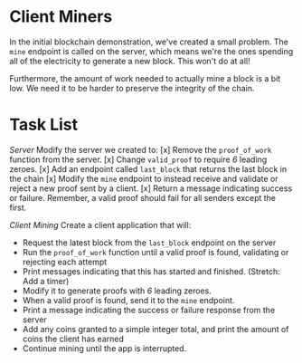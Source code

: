 # Client Miners

In the initial blockchain demonstration, we've created a small problem.  The `mine` endpoint is called on the server, which means we're the ones spending all of the electricity to generate a new block.  This won't do at all!

Furthermore, the amount of work needed to actually mine a block is a bit low.  We need it to be harder to preserve the integrity of the chain.


# Task List

*Server*
Modify the server we created to:
[x] Remove the `proof_of_work` function from the server.
[x] Change `valid_proof` to require *6* leading zeroes.
[x] Add an endpoint called `last_block` that returns the last block in the chain
[x] Modify the `mine` endpoint to instead receive and validate or reject a new proof sent by a client.
[x] Return a message indicating success or failure.  Remember, a valid proof should fail for all senders except the first.

*Client Mining*
Create a client application that will:
* Request the latest block from the `last_block` endpoint on the server
* Run the `proof_of_work` function until a valid proof is found, validating or rejecting each attempt
* Print messages indicating that this has started and finished.  (Stretch: Add a timer)
* Modify it to generate proofs with *6* leading zeroes.
* When a valid proof is found, send it to the `mine` endpoint.  
* Print a message indicating the success or failure response from the server
* Add any coins granted to a simple integer total, and print the amount of coins the client has earned
* Continue mining until the app is interrupted.
